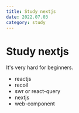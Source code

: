```yaml
---
title: Study nextjs
date: 2022.07.03
category: study
---
```


# Study nextjs

It's very hard for beginners.

- reactjs
- recoil
- swr or react-query
- nextjs
- web-component

